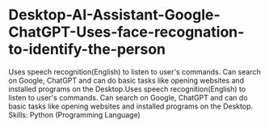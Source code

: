 # Desktop-AI-Assistant-Google-ChatGPT-Uses-face-recognation-to-identify-the-person

Uses speech recognition(English) to listen to user's commands.
Can search on Google, ChatGPT and can do basic tasks like opening websites and installed programs on the Desktop.Uses speech recognition(English) to listen to user's commands. Can search on Google, ChatGPT and can do basic tasks like opening websites and installed programs on the Desktop.
Skills: Python (Programming Language)
